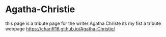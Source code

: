 # Agatha-Christie
this page is a tribute page for the writer Agatha Christe 
its my fist a tribute webpage 
https://chariff16.github.io/Agatha-Christie/
